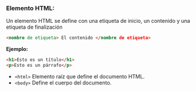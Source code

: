 ### Elemento HTML:

Un elemento HTML se define con una etiqueta de inicio, un contenido y una etiqueta de finalización
```html
<nombre de etiqueta> El contenido </nombre de etiqueta>
```

**Ejemplo:**            
```html 
<h1>Esto es un título</h1>
<p>Esto es un párrafo</p>
```

- ``<html>`` Elemento raíz que define el documento HTML.
- ``<body>`` Define el cuerpo del documento.
